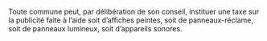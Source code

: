 Toute commune peut, par délibération de son conseil, instituer une taxe sur la publicité faite à l’aide soit d’affiches peintes, soit de panneaux-réclame, soit de panneaux lumineux, soit d’appareils sonores.
